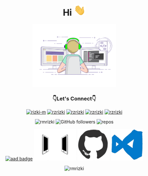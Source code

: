 <h1 align="center">Hi <img src="https://github.com/rmRizki/rmRizki/blob/main/Hi.gif" alt="Hi" height="36px" width="auto" /></h1>
<p align="center"> <img src="https://github.com/rmRizki/rmRizki/blob/main/work.gif" alt="work" height="200" width="auto" /></p>

<h3 align="center">👇Let's Connect👇</h3>
<p align="center">
<a href="https://linkedin.com/in/rizki-m" target="_blank"><img align="center" src="https://cdn.jsdelivr.net/npm/simple-icons@3.0.1/icons/linkedin.svg" alt="rizki-m" height="30" width="30" /></a>
<a href="https://gitlab.com/rmrizki" target="_blank"><img align="center" src="https://cdn.jsdelivr.net/npm/simple-icons@3.0.1/icons/gitlab.svg" alt="rzrizki" height="30" width="30" /></a>
<a href="https://github.com/rmrizki" target="_blank"><img align="center" src="https://cdn.jsdelivr.net/npm/simple-icons@3.0.1/icons/github.svg" alt="rzrizki" height="30" width="30" /></a>
<a href="https://instagram.com/rmrzki" target="_blank"><img align="center" src="https://cdn.jsdelivr.net/npm/simple-icons@3.0.1/icons/instagram.svg" alt="rzrizki" height="30" width="30" /></a>
<a href="https://rmrizki.medium.com/" target="_blank"><img align="center" src="https://cdn.jsdelivr.net/npm/simple-icons@3.0.1/icons/medium.svg" alt="rzrizki" height="30" width="30" /></a>
</p>

<p align="center"> 
<img src="https://komarev.com/ghpvc/?username=rmrizki" alt="rmrizki" />
<img alt="GitHub followers" src="https://img.shields.io/github/followers/rmrizki?style=social"/> 
<!--<img alt="years" src="https://badges.pufler.dev/years/rmrizki"/>-->
<img alt="repos" src="https://badges.pufler.dev/repos/rmrizki"/> 
</p>

<p align="center">
  <a href="https://sgq.io/MKNGgmb" target="_blank"><img src="https://images.credential.net/badge/tiny/dxuoz8wc_badge.png" alt="aad badge" height="100px" width="auto"/></a>
<img src="https://github.com/rmRizki/rmRizki/blob/main/connected.gif" alt="connected" height="100px" width="auto" /> <img src="https://github.com/rmRizki/rmRizki/blob/main/github.gif" alt="github" height="100px" width="auto" /> <img src="https://github.com/rmRizki/rmRizki/blob/main/vscode.webp" alt="vscode" height="100px" width="auto" />


<p align="center">
  <img src="https://github-readme-stats.vercel.app/api?username=rmrizki&show_icons=true" alt="rmrizki" />
</p>


<!-- <p align="center"><a href="https://www.buymeacoffee.com/rmrizki" target="_blank"><img src="https://cdn.buymeacoffee.com/buttons/default-orange.png" alt="Buy Me A Coffee" height="36px" width="auto"></a> <a href='https://ko-fi.com/O4O420HK7' target='_blank'><img height='36' style='border:0px;height:36px;' src='https://cdn.ko-fi.com/cdn/kofi2.png?v=2' border='0' alt='Buy Me a Coffee at ko-fi.com' /></a></p> -->
